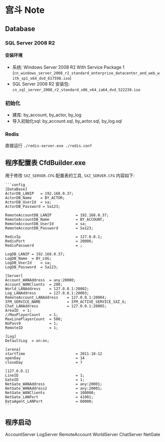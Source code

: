 # 宫斗 Note

## Database

### SQL Server 2008 R2

#### 安装环境

- 系统: Windows Server 2008 R2 With Service Package 1 (`cn_windows_server_2008_r2_standard_enterprise_datacenter_and_web_with_sp1_x64_dvd_617598.iso`)
- SQL Server 2008 R2 安装包: `cn_sql_server_2008_r2_standard_x86_x64_ia64_dvd_522239.iso`

### 初始化

- 建库: by_account, by_actor, by_log
- 导入初始化sql: by_account.sql, by_actor.sql, by_log.sql

### Redis

直接运行 `./redis-server.exe ./redis.conf`

## 程序配置表 CfdBuilder.exe

用于修改 `SXZ_SERVER.CFG` 配置表的工具, `SXZ_SERVER.CFG` 内容如下:

    ```config
    [DataBase]
    ActorDB_LANIP   = 192.168.0.37;
    ActorDB_Name    = BY_ACTOR;
    ActorDB_UserId  = sa;
    ActorDB_Password = Sa123;

    RemoteAccountDB_LANIP           = 192.168.0.37;
    RemoteAccountDB_Name            = BY_ACCOUNT;
    RemoteAccountDB_UserId          = sa;
    RemoteAccountDB_Password        = Sa123;

    RedisIp                         = 127.0.0.1;
    RedisPort                       = 20006;
    RedisPassword                   = ;

    LogDB_LANIP = 192.168.0.37;
    LogDB_Name  = BY_LOG;
    LogDB_UserId    = sa;
    LogDB_Password  = Sa123;

    [Server]
    Account_WANAddress  = any:20000;
    Account_WANClients  = 200;
    World_LANAddress    = 127.0.0.1:20002;
    Log_LANAddress      = 127.0.0.1:20003;
    RemoteAccount_LANAddress    = 127.0.0.1:20004;
    IFM_SERVICE_NAME            = IFM_ACTIVE_SERVICE_SXZ_G;
    Chat_LANAddress             = 127.0.0.1:20005;
    AreaID  = 1;
    //MaxPlayerCount    = 1;
    MaxLinePlayerCount  = 500;
    NoPass9             = 1;
    RemoteID            = 1;

    [Log]
    DefaultLog  = on:on;

    [arena]
    startTime                       = 2011-10-12
    openDay                         = 14
    closeDay                        = 7

    [127.0.0.1]
    LineID                          = 1;
    GateID                          = 1;
    NetGate_WANAddress              = any:20001;
    NetGate_WANAddress2             = any:20001;
    NetGate_WANClients              = 100000;
    NetGate_LANPort                 = 41001;
    DataAgent_LANPort               = 60000;
    ```

## 程序启动

AccountServer
LogServer
RemoteAccount
WorldServer
ChatServer
NetGate
